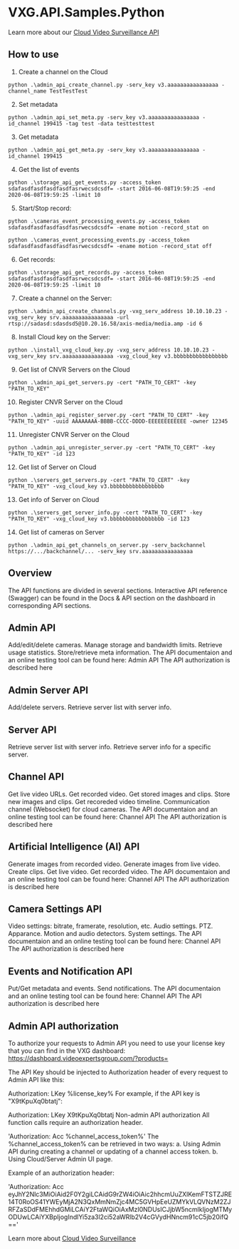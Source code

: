 # VXG.API.Samples.Python

Learn more about our <a href="https://www.videoexpertsgroup.com">Cloud Video Surveillance API</a>

## How to use

1) Create a channel on the Cloud
```
python .\admin_api_create_channel.py -serv_key v3.aaaaaaaaaaaaaaaa -channel_name TestTestTest
```

2) Set metadata
```
python .\admin_api_set_meta.py -serv_key v3.aaaaaaaaaaaaaaaa -id_channel 199415 -tag test -data testtesttest
```

3) Get metadata
```
python .\admin_api_get_meta.py -serv_key v3.aaaaaaaaaaaaaaaa -id_channel 199415
```

4) Get the list of events
```
python .\storage_api_get_events.py -access_token sdafasdfasdfasdfasdfasrwecsdcsdf= -start 2016-06-08T19:59:25 -end 2020-06-08T19:59:25 -limit 10
```

5) Start/Stop record:
```
python .\cameras_event_processing_events.py -access_token sdafasdfasdfasdfasdfasrwecsdcsdf= -ename motion -record_stat on
```
```
python .\cameras_event_processing_events.py -access_token sdafasdfasdfasdfasdfasrwecsdcsdf= -ename motion -record_stat off
```

6) Get records:
```
python .\storage_api_get_records.py -access_token sdafasdfasdfasdfasdfasrwecsdcsdf= -start 2016-06-08T19:59:25 -end 2020-06-08T19:59:25 -limit 10
```

7) Create a channel on the Server:
```
python .\admin_api_create_channels.py -vxg_serv_address 10.10.10.23 -vxg_serv_key srv.aaaaaaaaaaaaaaaa -url rtsp://sadasd:sdasdsd5@10.20.16.58/axis-media/media.amp -id 6
```

8) Install Cloud key on the Server:
```
python .\install_vxg_cloud_key.py -vxg_serv_address 10.10.10.23 -vxg_serv_key srv.aaaaaaaaaaaaaaaa -vxg_cloud_key v3.bbbbbbbbbbbbbbbbb
```

9) Get list of CNVR Servers on the Cloud
```
python .\admin_api_get_servers.py -cert "PATH_TO_CERT" -key "PATH_TO_KEY"
```

10) Register CNVR Server on the Cloud
```
python .\admin_api_register_server.py -cert "PATH_TO_CERT" -key "PATH_TO_KEY" -uuid AAAAAAAA-BBBB-CCCC-DDDD-EEEEEEEEEEEE -owner 12345
```

11) Unregister CNVR Server on the Cloud
```
python .\admin_api_unregister_server.py -cert "PATH_TO_CERT" -key "PATH_TO_KEY" -id 123
```

12) Get list of Server on Cloud
```
python .\servers_get_servers.py -cert "PATH_TO_CERT" -key "PATH_TO_KEY" -vxg_cloud_key v3.bbbbbbbbbbbbbbbbb
```

13) Get info of Server on Cloud
```
python .\servers_get_server_info.py -cert "PATH_TO_CERT" -key "PATH_TO_KEY" -vxg_cloud_key v3.bbbbbbbbbbbbbbbbb -id 123
```

14) Get list of cameras on Server
```
python .\admin_api_get_channels_on_server.py -serv_backchannel https://.../backchannel/... -serv_key srv.aaaaaaaaaaaaaaaa
```


## Overview
The API functions are divided in several sections. Interactive API reference (Swagger) can be found in the Docs & API section on the dashboard in corresponding API sections.

## Admin API
Add/edit/delete cameras.
Manage storage and bandwidth limits.
Retrieve usage statistics.
Store/retrieve meta information.
The API documentaion and an online testing tool can be found here: Admin API
The API authorization is described here

## Admin Server API
Add/delete servers.
Retrieve server list with server info.

## Server API
Retrieve server list with server info.
Retrieve server info for a specific server.

## Channel API
Get live video URLs.
Get recorded video.
Get stored images and clips.
Store new images and clips.
Get recoreded video timeline.
Communication channel (Websocket) for cloud cameras.
The API documentaion and an online testing tool can be found here: Channel API
The API authorization is described here

## Artificial Intelligence (AI) API
Generate images from recorded video.
Generate images from live video.
Create clips.
Get live video.
Get recorded video.
The API documentaion and an online testing tool can be found here: Channel API
The API authorization is described here

## Camera Settings API
Video settings: bitrate, framerate, resolution, etc.
Audio settings.
PTZ.
Apparance.
Motion and audio detectors.
System settings.
The API documentaion and an online testing tool can be found here: Channel API
The API authorization is described here

## Events and Notification API
Put/Get metadata and events.
Send notifications.
The API documentaion and an online testing tool can be found here: Channel API
The API authorization is described here

## Admin API authorization
To authorize your requests to Admin API you need to use your license key that you can find in the VXG dashboard: https://dashboard.videoexpertsgroup.com/?products=

The API Key should be injected to Authorization header of every request to Admin API like this:

Authorization: LKey %license_key%
For example, if the API key is "X9tKpuXq0btatj":

Authorization: LKey X9tKpuXq0btatj
Non-admin API authorization
All function calls require an authorization header.

'Authorization: Acc %channel_access_token%'
The %channel_access_token% can be retrieved in two ways:
a. Using Admin API during creating a channel or updating of a channel access token.
b. Using Cloud/Server Admin UI page.

Example of an authorization header:

'Authorization: Acc eyJhY2Nlc3MiOiAid2F0Y2giLCAidG9rZW4iOiAic2hhcmUuZXlKemFTSTZJRE14T0RoOS41YWEyMjA2N3QxMmNmZjc4MC5GVHpEeUZMYkVLQVNzM2ZJRFZaSDdFMEhhdGMiLCAiY2FtaWQiOiAxMzI0NDUsICJjbW5ncmlkIjogMTMyODUwLCAiYXBpIjogIndlYi5za3l2ci52aWRlb2V4cGVydHNncm91cC5jb20ifQ=='

Learn more about <a href="https://www.videoexpertsgroup.com">Cloud Video Surveillance</a>


